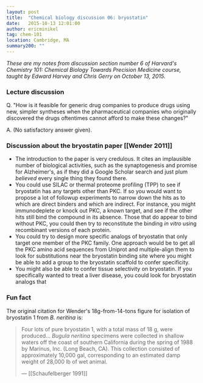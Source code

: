 ```yaml
---
layout: post
title:  "Chemical biology discussion 06: bryostatin"
date:   2015-10-13 12:01:00
author: ericminikel
tag: chem-101
location: Cambridge, MA
summary200: ""
---
```


*These are my notes from discussion section number 6 of Harvard's Chemistry 101: Chemical Biology Towards Precision Medicine course, taught by Edward Harvey and Chris Gerry on October 13, 2015.*

### Lecture discussion

Q. "How is it feasible for generic drug companies to produce drugs using new, simpler syntheses when the pharmaceutical companies who originally discovered the drugs oftentimes cannot afford to make these changes?"

A. (No satisfactory answer given).

### Discussion about the bryostatin paper [[Wender 2011]]

+ The introduction to the paper is very credulous. It cites an implausible number of biological activities, such as the synaptogenesis and promise for Alzheimer's, as if they did a Google Scholar search and just plum *believed* every single thing they found there.
+ You could use SILAC or thermal proteome profiling (TPP) to see if bryostatin has any targets other than PKC. If so you would want to propose a lot of followup experiments to narrow down the hits as to which are direct binders and which are indirect. For instance, you might immunodeplete or knock out PKC, a known target, and see if the other hits still bind the compound in its absence. Those that do appear to bind without PKC, you could then try to reconstitute the binding *in vitro* using recombinant versions of each protein.
+ You could try to design more specific analogs of bryostatin that only target one member of the PKC family. One approach would be to get all the PKC amino acid sequences from Uniprot and multiple-align them to look for substitutions near the bryostatin binding site where you might be able to add a group to the bryostatin scaffold to confer specificity.
+ You might also be able to confer tissue selectivity on bryostatin. If you specifically wanted to treat a liver disease, you could look for bryostatin analogs that 

### Fun fact

The original citation for Wender's 18g-from-14-tons figure for isolation of bryostatin 1 from *B. neritina* is:

> Four lots of pure bryostatin 1, with a total mass of 18 g, were produced... *Bugula neritina* specimens were collected in shallow waters off the coast of southern California during the spring of 1988 by Marinus, Inc. (Long Beach, CA). This collection consisted of approximately 10,000 gal, corresponding to an estimated damp weight of 28,000 lb of wet animal. 
> 
> &mdash; [[Schaufelberger 1991]]

